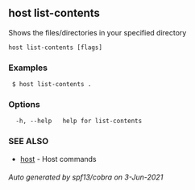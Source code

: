 ## host list-contents

Shows the files/directories in your specified directory

```
host list-contents [flags]
```

### Examples

```
 $ host list-contents . 
```

### Options

```
  -h, --help   help for list-contents
```

### SEE ALSO

* [host](host.md)	 - Host commands

###### Auto generated by spf13/cobra on 3-Jun-2021
